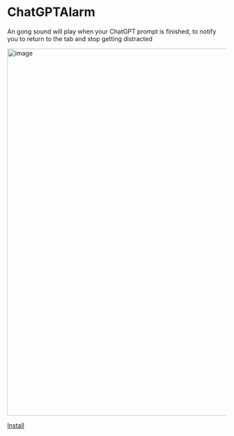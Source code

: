 # ChatGPTAlarm
An gong sound will play when your ChatGPT prompt is finished, to notify you to return to the tab and stop getting distracted

<img width="843" alt="image" src="https://github.com/user-attachments/assets/5edaaa4f-536f-4e14-9977-b962aaf08db8" />

[Install](https://github.com/flatypus/ChatGPTAlarm/raw/refs/heads/main/ChatGPTAlarm.user.js)
